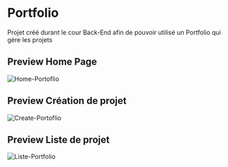 # Portfolio
Projet créé durant le cour Back-End afin de pouvoir utilisé un Portfolio qui gère les projets

## Preview Home Page

![Home-Portoflio](https://github.com/SL-Webdesign/Portfolio/assets/128183332/831578e4-c298-4348-852a-d5ab2724fb5c)

## Preview Création de projet

![Create-Portoflio](https://github.com/SL-Webdesign/Portfolio/assets/128183332/98287c19-edbf-4e2b-ac70-955e3a83986c)

## Preview Liste de projet

![Liste-Portfolio](https://github.com/SL-Webdesign/Portfolio/assets/128183332/5a4e7022-6d39-4028-ab84-1a6ee62bc4b8)
